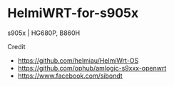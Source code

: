 # HelmiWRT-for-s905x

<html>
<body>
<!--StartFragment-->


s905x | HG680P, B860H

<!--EndFragment-->
</body>
</html>

Credit
- https://github.com/helmiau/HelmiWrt-OS
- https://github.com/ophub/amlogic-s9xxx-openwrt
- https://www.facebook.com/sibondt
